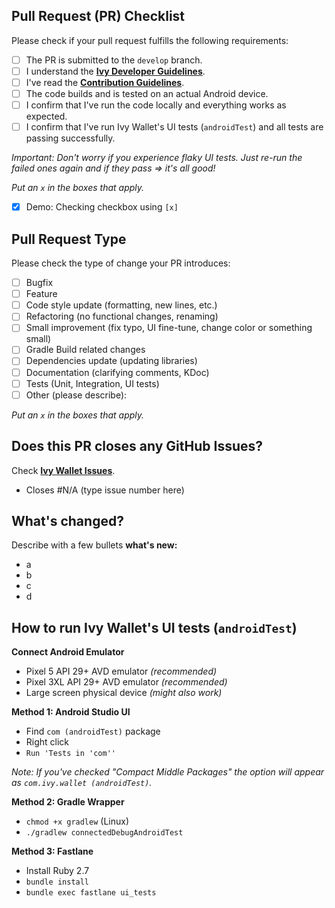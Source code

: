 ## Pull Request (PR) Checklist
Please check if your pull request fulfills the following requirements:
- [ ] The PR is submitted to the `develop` branch.
- [ ] I understand the **[Ivy Developer Guidelines](../docs/Developer-Guidelines.md)**.
- [ ] I've read the **[Contribution Guidelines](https://github.com/Ivy-Apps/ivy-wallet/blob/main/CONTRIBUTING.md)**.
- [ ] The code builds and is tested on an actual Android device.
- [ ] I confirm that I've run the code locally and everything works as expected.
- [ ] I confirm that I've run Ivy Wallet's UI tests (`androidTest`) and all tests are passing
  successfully.

_Important: Don't worry if you experience flaky UI tests. Just re-run the failed ones again and if they pass => it's all good!_

_Put an `x` in the boxes that apply._
- [x] Demo: Checking checkbox using `[x]`


## Pull Request Type
Please check the type of change your PR introduces:

- [ ] Bugfix
- [ ] Feature
- [ ] Code style update (formatting, new lines, etc.)
- [ ] Refactoring (no functional changes, renaming)
- [ ] Small improvement (fix typo, UI fine-tune, change color or something small)
- [ ] Gradle Build related changes
- [ ] Dependencies update (updating libraries)
- [ ] Documentation (clarifying comments, KDoc)
- [ ] Tests (Unit, Integration, UI tests)
- [ ] Other (please describe):

_Put an `x` in the boxes that apply._


## Does this PR closes any GitHub Issues?
Check **[Ivy Wallet Issues](https://github.com/Ivy-Apps/ivy-wallet/issues)**.
- Closes #N/A (type issue number here)


## What's changed?
Describe with a few bullets **what's new:**
- a
- b
- c
- d

## How to run Ivy Wallet's UI tests (`androidTest`)
**Connect Android Emulator**
- Pixel 5 API 29+ AVD emulator _(recommended)_
- Pixel 3XL API 29+ AVD emulator _(recommended)_
- Large screen physical device _(might also work)_

**Method 1: Android Studio UI**
- Find `com (androidTest)` package
- Right click
- `Run 'Tests in 'com''`

_Note: If you've checked "Compact Middle Packages" the option will appear as `com.ivy.wallet (androidTest)`._

**Method 2: Gradle Wrapper**
- `chmod +x gradlew` (Linux)
- `./gradlew connectedDebugAndroidTest`

**Method 3: Fastlane**
- Install Ruby 2.7
- `bundle install`
- `bundle exec fastlane ui_tests`
